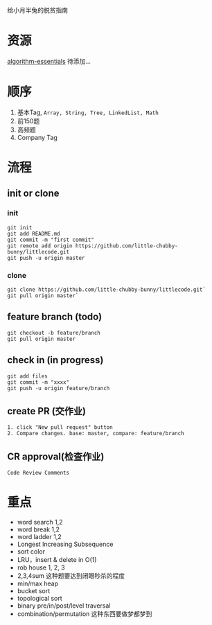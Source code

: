 

给小月半兔的脱贫指南

# 资源

[algorithm-essentials](https://soulmachine.gitbooks.io/algorithm-essentials/content/java/)
待添加...

# 顺序
1. 基本Tag, `Array, String, Tree, LinkedList, Math`
2. 前150题
3. 高频题
4. Company Tag

# 流程

## init or clone
### init
```echo "# littlecode" >> README.md
git init
git add README.md
git commit -m "first commit"
git remote add origin https://github.com/little-chubby-bunny/littlecode.git
git push -u origin master
```
### clone
```
git clone https://github.com/little-chubby-bunny/littlecode.git`
git pull origin master`
```


## feature branch (todo)
```
git checkout -b feature/branch
git pull origin master
```

## check in (in progress)

```
git add files
git commit -m "xxxx"
git push -u origin feature/branch
```
## create PR (交作业)
```
1. click "New pull request" button
2. Compare changes. base: master, compare: feature/branch
```

## CR approval(检查作业)
`Code Review Comments`

# 重点
- word search 1,2 
- word break 1,2
- word ladder 1,2 
- Longest Increasing Subsequence 
- sort color
- LRU，insert & delete in O(1)
- rob house 1, 2, 3 
- 2,3,4sum 这种题要达到闭眼秒杀的程度
- min/max heap 
- bucket sort 
- topological sort 
- binary pre/in/post/level traversal 
- combination/permutation 这种东西要做梦都梦到

